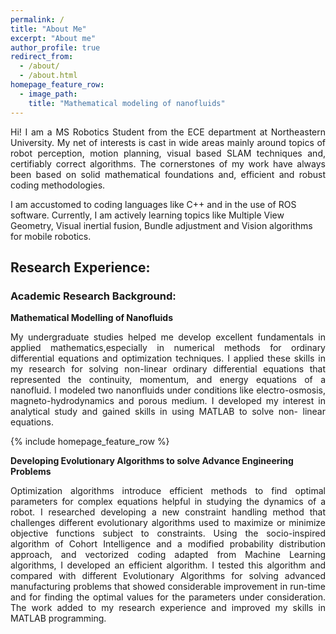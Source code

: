 ```yaml
---
permalink: /
title: "About Me"
excerpt: "About me"
author_profile: true
redirect_from: 
  - /about/
  - /about.html
homepage_feature_row:
  - image_path: 
    title: "Mathematical modeling of nanofluids"
---
```

<p align="justify"> 
Hi! I am a MS Robotics Student from the ECE department at Northeastern University. My net of interests is cast in wide areas mainly around topics of robot perception, motion planning, visual based SLAM techniques and, certifiably correct algorithms. The cornerstones of my work have always been based on solid mathematical foundations and, efficient and robust coding methodologies.

I am accustomed to coding languages like C++ and in the use of ROS software. Currently, I am actively learning topics like Multiple View Geometry, Visual inertial fusion, Bundle adjustment and Vision algorithms for mobile robotics. 

</p>

Research Experience: 
---
### Academic Research Background:
**Mathematical Modelling of Nanofluids**
<p align="justify">
My undergraduate studies helped me develop excellent fundamentals in applied mathematics,especially in numerical methods for ordinary differential equations and optimization techniques. I applied these skills in my research for solving non-linear ordinary differential equations that represented the continuity, momentum, and energy equations of a nanofluid. I modeled two nanonfluids under conditions like electro-osmosis, magneto-hydrodynamics and
porous medium. I developed my interest in analytical study and gained skills in using MATLAB to solve non- linear equations.
</p>

{% include homepage_feature_row %}
    

**Developing Evolutionary Algorithms to solve Advance Engineering Problems**
<p align="justify">
Optimization algorithms introduce efficient methods to find optimal parameters for complex equations helpful in studying the dynamics of a robot. I researched developing a new constraint handling method that challenges different evolutionary algorithms used to maximize or minimize objective functions subject to constraints. Using the socio-inspired algorithm of Cohort Intelligence and a modified probability distribution approach, and vectorized coding
adapted from Machine Learning algorithms, I developed an efficient algorithm. I tested this algorithm and compared with different Evolutionary Algorithms for solving advanced manufacturing problems that showed considerable improvement in run-time and for finding the optimal values for the parameters under consideration. The work added to my research experience and improved my skills in MATLAB programming.
</p>


